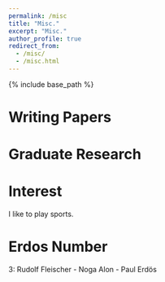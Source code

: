 ```yaml
---
permalink: /misc
title: "Misc."
excerpt: "Misc."
author_profile: true
redirect_from: 
  - /misc/
  - /misc.html
---
```


{% include base_path %}

Writing Papers
======

Graduate Research
======

Interest
======
I like to play sports.


Erdos Number
======
3: Rudolf Fleischer - Noga Alon - Paul Erdös

